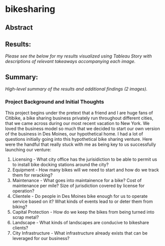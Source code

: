 # bikesharing
 
## Abstract


## Results: 
_Please see the below for my results visualized using Tableau Story with descriptions of relevant takeaways accompanying each image._


## Summary: 
_High-level summary of the results and additional findings (2 images)._


### Project Background and Initial Thoughts
This project begins under the pretext that a friend and I are huge fans of Citibike, a bike sharing business privately run throughout different cities, that we came across during our most recent vacation to New York. We loved the business model so much that we decided to start our own version of the business in Des Moines, our hypothetical home. I had a lot of questions initially going into this hypothetical bike sharing venture. Here were the handful that really stuck with me as being key to us successfully launching our venture: 

1. Licensing - What city office has the jurisidiction to be able to permit us to install bike docking stations around the city?
2. Equipment - How many bikes will we need to start and how do we track them for reracking?
3. Maintenance - What goes into maintainence for a bike? Cost of maintenance per mile? Size of jurisdiction covered by license for operation?
4. Clientele - Do people in Des Moines bike enough for us to operate service based on it? What kinds of events lead to or deter them from biking?
5. Capital Protection - How do we keep the bikes from being turned into scrap metal?
6. Landscape - What kinds of landscapes are conducive to bikeshare clients?
8. City Infrastructure - What infrastructure already exists that can be leveraged for our business?
